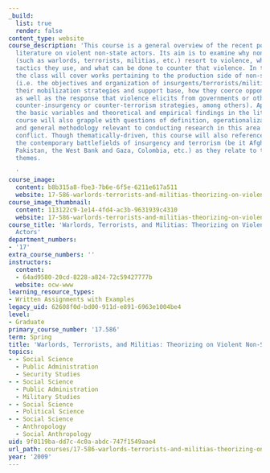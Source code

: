 ```yaml
---
_build:
  list: true
  render: false
content_type: website
course_description: 'This course is a general overview of the recent political science
  literature on violent non-state actors. Its aim is to examine why non-state actors
  (such as warlords, terrorists, militias, etc.) resort to violence, what means and
  tactics they use, and what can be done to counter that violence. In that regard,
  the class will cover works pertaining to the production side of non-state violence
  (i.e. the objectives and organization of insurgents/terrorists/militias/warlords,
  their mobilization strategies and support base, how they coerce opponents, etc.);
  as well as the response that violence elicits from governments or other actors (i.e.
  counter-insurgency or counter-terrorism strategies, among others). Apart from introducing
  the basic variables and theoretical and empirical findings in the literature, this
  course will also grapple with questions of definition, operationalization of variables,
  and general methodology relevant to conducting research in this area of violent
  conflict. Though thematically-driven, this course will also reference cases from
  the contemporary battlefields of insurgency and terrorism (be it Afghanistan, Iraq,
  Pakistan, the West Bank and Gaza, Colombia, etc.) as they relate to the pertinent
  themes.

  '
course_image:
  content: b8b315a8-fbe3-7b6e-6f5e-6211e617a511
  website: 17-586-warlords-terrorists-and-militias-theorizing-on-violent-non-state-actors-spring-2009
course_image_thumbnail:
  content: 113122c9-1e14-4fd4-ac3b-9631939c4310
  website: 17-586-warlords-terrorists-and-militias-theorizing-on-violent-non-state-actors-spring-2009
course_title: 'Warlords, Terrorists, and Militias: Theorizing on Violent Non-State
  Actors'
department_numbers:
- '17'
extra_course_numbers: ''
instructors:
  content:
  - 64ad9580-20cd-8228-a824-72c59427777b
  website: ocw-www
learning_resource_types:
- Written Assignments with Examples
legacy_uid: 62608f0d-bd00-911d-e891-6963e1004be4
level:
- Graduate
primary_course_number: '17.586'
term: Spring
title: 'Warlords, Terrorists, and Militias: Theorizing on Violent Non-State Actors'
topics:
- - Social Science
  - Public Administration
  - Security Studies
- - Social Science
  - Public Administration
  - Military Studies
- - Social Science
  - Political Science
- - Social Science
  - Anthropology
  - Social Anthropology
uid: 9f0119ba-dd7c-4c0a-abdc-747f1549aae4
url_path: courses/17-586-warlords-terrorists-and-militias-theorizing-on-violent-non-state-actors-spring-2009
year: '2009'
---
```

